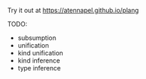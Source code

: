 Try it out at https://atennapel.github.io/plang

TODO:
- subsumption
- unification
- kind unification
- kind inference
- type inference
